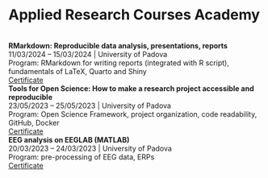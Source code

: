 # Applied Research Courses Academy

<br>
<strong>RMarkdown: Reproducible data analysis, presentations, reports</strong><br>
11/03/2024 – 15/03/2024 | University of Padova<br>
Program: RMarkdown for writing reports (integrated with R script), fundamentals of LaTeX, Quarto and Shiny<br>
<a href="https://martapretto.github.io/rmarkdown_arca.pdf">Certificate</a>

<br>
<strong>Tools for Open Science: How to make a research project accessible and reproducible</strong><br>
23/05/2023 – 25/05/2023 | University of Padova<br>
Program: Open Science Framework, project organization, code readability, GitHub, Docker<br>
<a href="https://martapretto.github.io/openscience_arca.pdf">Certificate</a>

<br>
<strong>EEG analysis on EEGLAB (MATLAB)</strong><br>
20/03/2023 – 24/03/2023 | University of Padova<br>
Program: pre-processing of EEG data, ERPs<br>
<a href="https://martapretto.github.io/eeglab_arca.pdf">Certificate</a>
